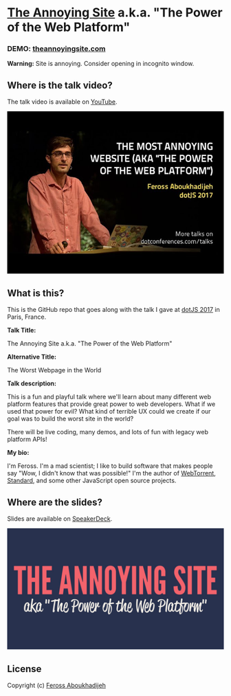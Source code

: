 # [The Annoying Site](https://theannoyingsite.com) a.k.a. "The Power of the Web Platform"

### DEMO: [theannoyingsite.com](https://theannoyingsite.com)

**Warning:** Site is annoying. Consider opening in incognito window.

## Where is the talk video?

The talk video is available on [YouTube][1].

[![The Annoying Site youtube thumbnail](static/youtube.jpg)][1]

[1]: https://www.youtube.com/watch?v=6pY9Bfwfj2A

## What is this?

This is the GitHub repo that goes along with the talk I gave at [dotJS 2017](https://www.dotjs.io/) in Paris, France.

**Talk Title:**

The Annoying Site a.k.a. "The Power of the Web Platform"

**Alternative Title:**

The Worst Webpage in the World

**Talk description:**

This is a fun and playful talk where we'll learn about many different web platform features that provide great power to web developers. What if we used that power for evil? What kind of terrible UX could we create if our goal was to build the worst site in the world?

There will be live coding, many demos, and lots of fun with legacy web platform APIs!

**My bio:**

I'm Feross. I'm a mad scientist; I like to build software that makes people say "Wow, I didn't know that was possible!" I'm the author of [WebTorrent](https://webtorrent.io), [Standard](https://standardjs.com), and some other JavaScript open source projects.

## Where are the slides?

Slides are available on [SpeakerDeck][2].

[![The Annoying Site title slide](static/slides.png)][2]

[2]: https://speakerdeck.com/feross/the-annoying-site-aka-the-power-of-the-web-platform

## License

Copyright (c) [Feross Aboukhadijeh](https://feross.org)
